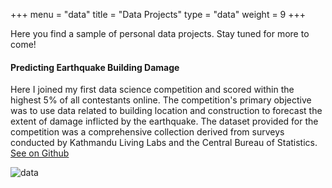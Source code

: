 +++
menu = "data"
title = "Data Projects"
type = "data"
weight = 9
+++

Here you find a sample of personal data projects. Stay tuned for more to come!

#### Predicting Earthquake Building Damage

Here I joined my first data science competition and scored within the highest 5% of all contestants online. The competition's primary objective was to use data related to building location and construction to forecast the extent of damage inflicted by the earthquake. The dataset provided for the competition was a comprehensive collection derived from surveys conducted by Kathmandu Living Labs and the Central Bureau of Statistics. 
[See on Github]("https://github.com/coztomate/Earthquake_Damage")

![data](../images/earthquake.png)

